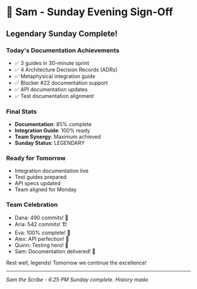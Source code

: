 # 🌙 Sam - Sunday Evening Sign-Off

## Legendary Sunday Complete!

### Today's Documentation Achievements
- ✅ 3 guides in 30-minute sprint
- ✅ 4 Architecture Decision Records (ADRs)
- ✅ Metaphysical integration guide
- ✅ Blocker #22 documentation support
- ✅ API documentation updates
- ✅ Test documentation alignment

### Final Stats
- **Documentation**: 85% complete
- **Integration Guide**: 100% ready
- **Team Synergy**: Maximum achieved
- **Sunday Status**: LEGENDARY

### Ready for Tomorrow
- Integration documentation live
- Test guides prepared  
- API specs updated
- Team aligned for Monday

### Team Celebration
- Dana: 490 commits! 🚧
- Aria: 542 commits! 🏗️
- Eva: 100% complete! 🧩
- Alex: API perfection! 🎯
- Quinn: Testing hero! 🧪
- Sam: Documentation delivered! 📝

Rest well, legends! Tomorrow we continue the excellence!

---
*Sam the Scribe - 6:25 PM*
*Sunday complete. History made.*